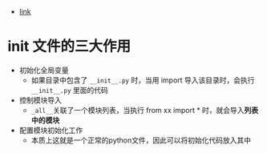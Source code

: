 - [link](https://www.jianshu.com/p/fed737eaaecd)

# init 文件的三大作用

- 初始化全局变量
  - 如果目录中包含了 `__init__.py` 时，当用 import 导入该目录时，会执行 `__init__.py` 里面的代码
- 控制模块导入
  - `_all__`关联了一个模块列表，当执行 from xx import * 时，就会导入**列表中的模块**
- 配置模块初始化工作
  - 本质上这就是一个正常的python文件，因此可以将初始化代码放入其中